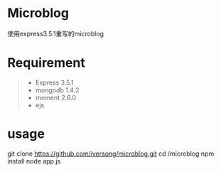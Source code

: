 Microblog
=========

使用express3.5.1重写的microblog

Requirement
==========

> * Express 3.5.1
> * mongodb 1.4.2
> * moment  2.6.0
> * ejs

usage
==========
git clone https://github.com/iversong/microblog.git
cd /microblog
npm install
node app.js